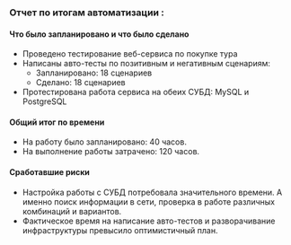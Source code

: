 ### Отчет по итогам автоматизации :

#### Что было запланировано и что было сделано

- Проведено тестирование веб-сервиса по покупке тура
- Написаны авто-тесты по позитивным и негативным сценариям:
  * Запланировано: 18 сценариев
  * Сделано: 18 сценариев
- Протестирована работа сервиса на обеих СУБД: MySQL и PostgreSQL

#### Общий итог по времени 

* На работу было запланировано: 40 часов.  
* На выполнение работы затрачено: 120 часов. 

#### Сработавшие риски

* Настройка работы с СУБД потребовала значительного времени. А именно поиск информации в сети, проверка в работе различных комбинаций и вариантов.
* Фактическое время на написание авто-тестов и разворачивание инфраструктуры превысило оптимистичный план.


